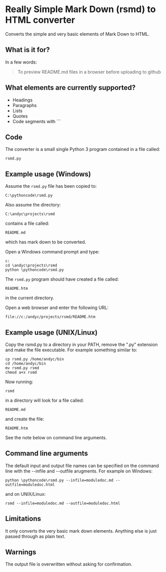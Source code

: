 # Really Simple Mark Down (rsmd) to HTML converter

Converts the simple and very basic elements of Mark Down
to HTML.

## What is it for?

In a few words:

> To preview README.md files in a browser before uploading to github

## What elements are currently supported?

* Headings
* Paragraphs
* Lists
* Quotes
* Code segments with ```

## Code

The converter is a small single Python 3 program contained in a file called:

```
rsmd.py
```

## Example usage (Windows)

Assume the `rsmd.py` file has been copied to:

```
C:\pythoncode\rsmd.py
```

Also assume the directory:

```
C:\andyc\projects\rsmd
```

contains a file called:

```
README.md
```

which has mark down to be converted.

Open a Windows command prompt and type:

```
c:
cd \andyc\projects\rsmd
python \pythoncode\rsmd.py
```

The `rsmd.py` program should have created a file called:

```
README.htm
```

in the current directory.

Open a web browser and enter the following URL:

```
file://c:/andyc/projects/rsmd/README.htm
```

## Example usage (UNIX/Linux)

Copy the rsmd.py to a directory in your PATH, remove the ".py" extension and make
the file executable.  For example something similar to:

```
cp rsmd.py /home/andyc/bin
cd /home/andyc/bin
mv rsmd.py rsmd
chmod a+x rsmd
```

Now running:

```
rsmd
```

in a directory will look for a file called:

```
README.md
```

and create the file:

```
README.htm
```

See the note below on command line arguments.

## Command line arguments

The default input and output file names can be specified on the command line
with the --infile and --outfile arugments.  For example on Windows:

```
python \pythoncode\rsmd.py --infile=moduledoc.md --outfile=moduledoc.html
```

and on UNIX/Linux:

```
rsmd --infile=moduledoc.md --outfile=moduledoc.html
```

## Limitations

It only converts the very basic mark down elements.  Anything else
is just passed through as plain text.

## Warnings

The output file is overwritten without asking for confirmation.
